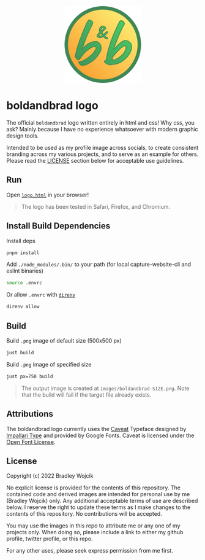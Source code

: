 <!-- markdownlint-disable MD033 MD041 -->
<p align="center">
  <img src="images/boldandbrad.png" alt="boldandbrad" width="200"/>
</p>

# boldandbrad logo

The official `boldandbrad` logo written entirely in html and css! Why css, you
ask? Mainly because I have no experience whatsoever with modern graphic design
tools.

Intended to be used as my profile image across socials, to create consistent
branding across my various projects, and to serve as an example for others.
Please read the [LICENSE](#license) section below for acceptable use guidelines.

## Run

Open [`logo.html`](logo.html) in your browser!

> The logo has been tested in Safari, Firefox, and Chromium.

## Install Build Dependencies

Install deps

```zsh
pnpm install
```

Add `./node_modules/.bin/` to your path (for local capture-website-cli and eslint binaries)

```zsh
source .envrc
```

Or allow `.envrc` with [`direnv`](https://github.com/direnv/direnv)

```zsh
direnv allow
```

## Build

Build `.png` image of default size (500x500 px)

```zsh
just build
```

Build `.png` image of specified size

```zsh
just px=750 build
```

> The output image is created at `images/boldandbrad-SIZE.png`.
> Note that the build will fail if the target file already exists.

## Attributions

The boldandbrad logo currently uses the [Caveat](https://fonts.google.com/specimen/Caveat)
Typeface designed by [Impallari Type](https://twitter.com/impallaritypeprovided)
and provided by Google Fonts. Caveat is licensed under the [Open Font License](https://scripts.sil.org/cms/scripts/page.php?site_id=nrsi&id=ofl).

## License

Copyright (c) 2022 Bradley Wojcik

No explicit license is provided for the contents of this repository. The
contained code and derived images are intended for personal use by me (Bradley
Wojcik) only. Any additional acceptable terms of use are described below. I
reserve the right to update these terms as I make changes to the contents of
this repository. No contributions will be accepted.

You may use the images in this repo to attribute me or any one of my projects
only. When doing so, please include a link to either my github profile, twitter
profile, or this repo.

For any other uses, please seek express permission from me first.
